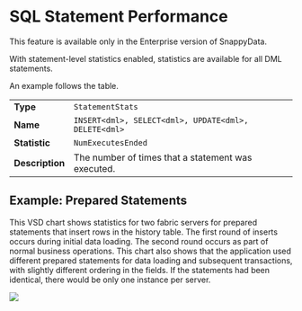#  SQL Statement Performance

<ent>This feature is available only in the Enterprise version of SnappyData. </br></ent> 

With statement-level statistics enabled, statistics are available for all DML statements.

An example follows the table.

|                 |                                                                                                                  |
|-----------------|------------------------------------------------------------------------------------------------------------------|
| **Type**        | `StatementStats`                                                              |
| **Name**        | `INSERT<dml>, SELECT<dml>, UPDATE<dml>, DELETE<dml> ` |
| **Statistic**   | `NumExecutesEnded`                                                            |
| **Description** | The number of times that a statement was executed.                                                               |

<a id="example-preparedstatements"></a>
## Example: Prepared Statements

This VSD chart shows statistics for two fabric servers for prepared statements that insert rows in the history table. The first round of inserts occurs during initial data loading. The second round occurs as part of normal business operations. This chart also shows that the application used different prepared statements for data loading and subsequent transactions, with slightly different ordering in the fields. If the statements had been identical, there would be only one instance per server.

![](../Images/vsd/vsd_statements.png)
